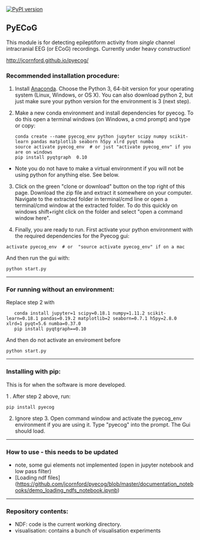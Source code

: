 [![PyPI version](https://badge.fury.io/py/pyecog.svg)](https://badge.fury.io/py/pyecog)
## PyECoG
This module is for detecting epileptiform activity from *single* channel intracranial EEG (or ECoG) recordings.
Currently under heavy construction!

http://jcornford.github.io/pyecog/

### Recommended installation procedure:

1. Install [Anaconda](https://www.continuum.io/downloads). Choose the Python 3, 64-bit version for your operating system (Linux, Windows, or OS X). You can also download python 2, but just make sure your python version for the environment is 3 (next step).

2. Make a new conda environment and install dependencies for pyecog. To do this open a terminal windows (on Windows, a cmd prompt) and type or copy:
    ```{bash}
    conda create --name pyecog_env python jupyter scipy numpy scikit-learn pandas matplotlib seaborn h5py xlrd pyqt numba
    source activate pyecog_env  # or just "activate pyecog_env" if you are on windows
    pip install pyqtgraph  0.10
   ```
 * Note you do not have to make a virtual environment if you will not be using python for anything else. See below.
 
3. Click on the green "clone or download" button on the top right of this page. Download the zip file and extract it somewhere on your computer. Navigate to the extracted folder in terminal/cmd line or open a terminal/cmd window at the extracted folder. To do this quickly on windows shift+right click on the folder and select "open a command window here". 

4. Finally, you are ready to run. First activate your python environment with the required dependencies for the Pyecog gui:
```{bash}
activate pyecog_env  # or  "source activate pyecog_env" if on a mac
```
And then run the gui with:
```{bash}
python start.py
```
---
### For running without an environment:
Replace step 2 with
 ```{bash}
    conda install jupyter=1 scipy=0.18.1 numpy=1.11.2 scikit-learn=0.18.1 pandas=0.19.2 matplotlib=2 seaborn=0.7.1 h5py=2.8.0 xlrd=1 pyqt=5.6 numba=0.37.0
    pip install pyqtgraph==0.10
 ```
 And then do not activate an enviroment before 
 
```{bash}
python start.py
```
---
### Installing with pip:
This is for when the software is more developed.

1 . After step 2 above, run:
```{bash}
pip install pyecog
```
2. Ignore step 3. Open command window and activate the pyecog_env environment if you are using it. Type "pyecog" into the prompt. The Gui should load.
---
### How to use - this needs to be updated
- note, some gui elements not implemented (open in jupyter notebook and low pass filter)
- [Loading ndf files] (https://github.com/jcornford/pyecog/blob/master/documentation_notebooks/demo_loading_ndfs_notebook.ipynb)
---
### Repository contents:
* NDF:           code is the current working directory.
* visualisation: contains a bunch of visualisation experiments
